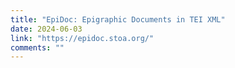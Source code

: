 ```yaml
---
title: "EpiDoc: Epigraphic Documents in TEI XML"
date: 2024-06-03
link: "https://epidoc.stoa.org/"
comments: ""
---
```


